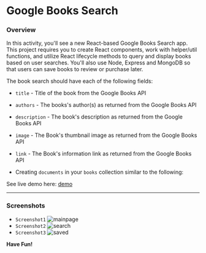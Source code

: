 # Google Books Search

### Overview

In this activity, you'll see a new React-based Google Books Search app. 
This project requires you to create React components, work with helper/util functions, and utilize React lifecycle methods to query and display books based on user searches. 
You'll also use Node, Express and MongoDB so that users can save books to review or purchase later.

The book search should have each of the following fields:

* `title` - Title of the book from the Google Books API

* `authors` - The books's author(s) as returned from the Google Books API

* `description` - The book's description as returned from the Google Books API

* `image` - The Book's thumbnail image as returned from the Google Books API

* `link` - The Book's information link as returned from the Google Books API

* Creating `documents` in your `books` collection similar to the following:

See live demo here: [demo](https://arcane-wave-55794.herokuapp.com/)
- - -
### Screenshots

* `Screenshot1`
![mainpage](https://github.com/tiger2877/booksearch/blob/master/client/public/images/snapshot1.JPG)
* `Screenshot2`
![search](https://github.com/tiger2877/booksearch/blob/master/client/public/images/snapshot2.JPG)
* `Screenshot3`
![saved](https://github.com/tiger2877/booksearch/blob/master/client/public/images/snapshot3.JPG)


**Have Fun!**
